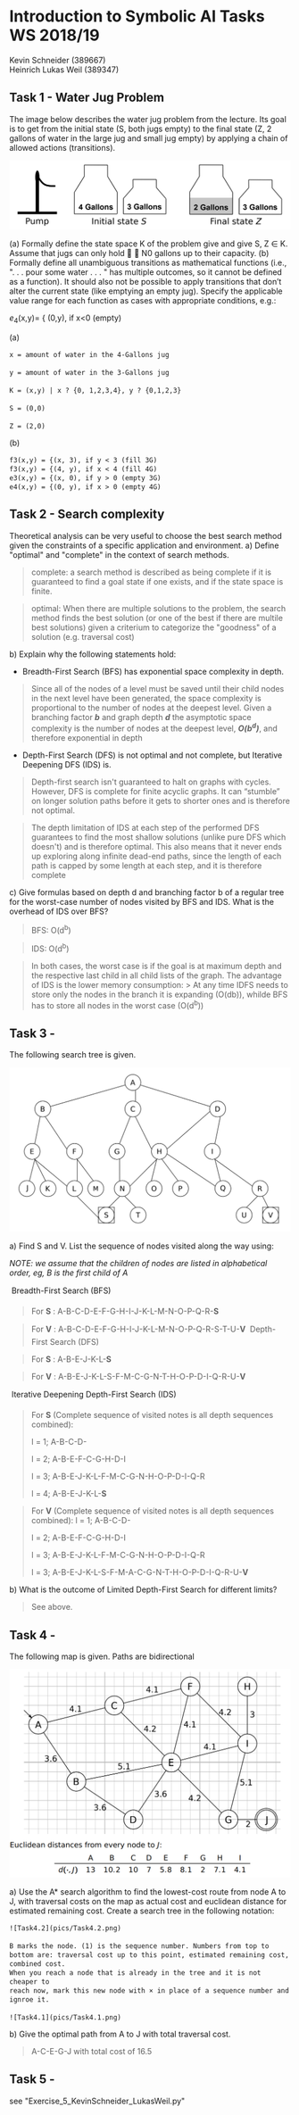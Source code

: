 ﻿# Introduction to Symbolic AI  Tasks WS 2018/19

Kevin Schneider (389667)  
Heinrich Lukas Weil (389347) 

## Task 1 - Water Jug Problem

The image below describes the water jug problem from the lecture. Its goal is
to get from the initial state (S, both jugs empty) to the final state (Z, 2 gallons
of water in the large jug and small jug empty) by applying a chain of allowed
actions (transitions).

![Task1](pics/Task1.png)

(a) Formally define the state space K of the problem give and give S, Z ∈ K.
Assume that jugs can only hold  ∈ N0 gallons up to their capacity.
(b) Formally define all unambiguous transitions as mathematical functions
(i.e., ". . . pour some water . . . " has multiple outcomes, so it cannot be
defined as a function). It should also not be possible to apply transitions
that don’t alter the current state (like emptying an empty jug). Specify the
applicable value range for each function as cases with appropriate conditions, e.g.:

_e_<sub>4</sub>(x,y)= { (0,y), if x<0 (empty)

(a)

	x = amount of water in the 4-Gallons jug

	y = amount of water in the 3-Gallons jug

	K = (x,y) | x ? {0, 1,2,3,4}, y ? {0,1,2,3}

	S = (0,0)

	Z = (2,0)

(b)

	f3(x,y) = {(x, 3), if y < 3 (fill 3G)
	f3(x,y) = {(4, y), if x < 4 (fill 4G)
	e3(x,y) = {(x, 0), if y > 0 (empty 3G)
	e4(x,y) = {(0, y), if x > 0 (empty 4G)

## Task 2 - Search complexity

Theoretical analysis can be very useful to choose the best search method
given the constraints of a specific application and environment.
a) Define "optimal" and "complete" in the context of search methods.

>complete:   a search method is described as being complete if it is guaranteed to find a goal state if one exists, and if the state space is finite.
        
>optimal:    When there are multiple solutions to the problem, the search method finds the best solution (or one of the best if there are multile best solutions) 
                given a criterium to categorize the "goodness" of a solution (e.g. traversal cost)
    
b) Explain why the following statements hold:
* Breadth-First Search (BFS) has exponential space complexity in depth.

>Since all of the nodes of a level must be saved until their child nodes in the next level have been generated, the space
        complexity is proportional to the number of nodes at the deepest level. Given a branching factor **_b_** and graph depth **_d_**
        the asymptotic space complexity is the number of nodes at the deepest level, **_O(b<sup>d</sup>)_**, and therefore exponential in depth

* Depth-First Search (DFS) is not optimal and not complete, but Iterative Deepening DFS (IDS) is.
        
>Depth-first search isn't guaranteed to halt on graphs with cycles. However, DFS is complete for finite acyclic graphs. 
        It can “stumble” on longer solution paths before it gets to shorter ones and is therefore not optimal.

>The depth limitation of IDS at each step of the performed DFS guarantees to find the most shallow solutions (unlike pure DFS which doesn't) and is therefore optimal.
        This also means that it never ends up exploring along infinite dead-end paths, since the length of each path is capped by some length at each step, and it is therefore complete

c) Give formulas based on depth d and branching factor b of a regular tree
for the worst-case number of nodes visited by BFS and IDS. What is the
overhead of IDS over BFS?

> BFS: O(d<sup>b</sup>)

> IDS: O(d<sup>b</sup>)

> In both cases, the worst case is if the goal is at maximum depth and the respective last child in all child lists of the graph. The advantage of IDS is the lower memory consumption:
    > At any time IDFS needs to store only the nodes in the branch it is expanding (O(db)), whilde BFS has to store all nodes in the worst case (O(d<sup>b</sup>))

## Task 3 -

The following search tree is given.

![Task3](pics/Task3.png)

a) Find S and V. List the sequence of nodes visited along the way using:
   
_NOTE: we assume that the children of nodes are listed in alphabetical order, eg, B is the first child of A_

 Breadth-First Search (BFS)
 
>For **S** : A-B-C-D-E-F-G-H-I-J-K-L-M-N-O-P-Q-R-**S**
   
>For **V** : A-B-C-D-E-F-G-H-I-J-K-L-M-N-O-P-Q-R-S-T-U-**V**

 Depth-First Search (DFS)

>For **S** : A-B-E-J-K-L-**S**
   
>For **V** : A-B-E-J-K-L-S-F-M-C-G-N-T-H-O-P-D-I-Q-R-U-**V**
   
 Iterative Deepening Depth-First Search (IDS)

>For **S** (Complete sequence of visited notes is all depth sequences combined): 
   >
   > l = 1; A-B-C-D-
   >
   > l = 2; A-B-E-F-C-G-H-D-I
   >
   > l = 3; A-B-E-J-K-L-F-M-C-G-N-H-O-P-D-I-Q-R
   >
   > l = 4; A-B-E-J-K-L-**S**
   
>For **V** (Complete sequence of visited notes is all depth sequences combined): 
   > l = 1; A-B-C-D-
   >
   > l = 2; A-B-E-F-C-G-H-D-I
   >
   > l = 3; A-B-E-J-K-L-F-M-C-G-N-H-O-P-D-I-Q-R
   > 
 > l = 3; A-B-E-J-K-L-S-F-M-A-C-G-N-T-H-O-P-D-I-Q-R-U-**V**

b) What is the outcome of Limited Depth-First Search for different limits?

>See above.

## Task 4 -

The following map is given. Paths are bidirectional

![Task4](pics/Task4.png)

a) Use the A* search algorithm to find the lowest-cost route from node A to J,
with traversal costs on the map as actual cost and euclidean distance for
estimated remaining cost. Create a search tree in the following notation:

    ![Task4.2](pics/Task4.2.png)

    B marks the node. (1) is the sequence number. Numbers from top to bottom are: traversal cost up to this point, estimated remaining cost, combined cost.
    When you reach a node that is already in the tree and it is not cheaper to
    reach now, mark this new node with × in place of a sequence number and
    ignroe it.

    ![Task4.1](pics/Task4.1.png)

b) Give the optimal path from A to J with total traversal cost.

>A-C-E-G-J with total cost of 16.5

## Task 5 -

see "Exercise_5_KevinSchneider_LukasWeil.py"